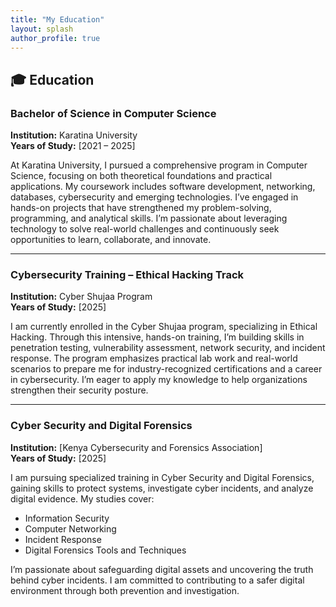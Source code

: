 ```yaml
---
title: "My Education"
layout: splash
author_profile: true
---
```


## 🎓 Education

### Bachelor of Science in Computer Science
**Institution:** Karatina University  
**Years of Study:** [2021 – 2025]

At Karatina University, I pursued a comprehensive program in Computer Science, focusing on both theoretical foundations and practical applications. My coursework includes software development, networking, databases, cybersecurity and emerging technologies. I’ve engaged in hands-on projects that have strengthened my problem-solving, programming, and analytical skills. I’m passionate about leveraging technology to solve real-world challenges and continuously seek opportunities to learn, collaborate, and innovate.

---

### Cybersecurity Training – Ethical Hacking Track
**Institution:** Cyber Shujaa Program  
**Years of Study:** [2025]

I am currently enrolled in the Cyber Shujaa program, specializing in Ethical Hacking. Through this intensive, hands-on training, I’m building skills in penetration testing, vulnerability assessment, network security, and incident response. The program emphasizes practical lab work and real-world scenarios to prepare me for industry-recognized certifications and a career in cybersecurity. I’m eager to apply my knowledge to help organizations strengthen their security posture.

---

### Cyber Security and Digital Forensics
**Institution:** [Kenya Cybersecurity and Forensics Association]  
**Years of Study:** [2025]

I am pursuing specialized training in Cyber Security and Digital Forensics, gaining skills to protect systems, investigate cyber incidents, and analyze digital evidence. My studies cover:

- Information Security
- Computer Networking
- Incident Response
- Digital Forensics Tools and Techniques

I’m passionate about safeguarding digital assets and uncovering the truth behind cyber incidents. I am committed to contributing to a safer digital environment through both prevention and investigation.
